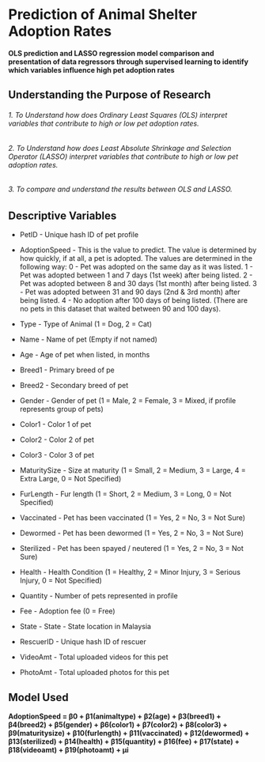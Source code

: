 # Prediction of Animal Shelter Adoption Rates
**OLS prediction and LASSO regression model comparison and presentation of data regressors through supervised learning to identify which variables influence high pet adoption rates**

## Understanding the Purpose of Research
###### 1. To Understand how does Ordinary Least Squares (OLS) interpret variables that contribute to high or low pet adoption rates.
###### 2. To Understand how does Least Absolute Shrinkage and Selection Operator (LASSO) interpret variables that contribute to high or low pet adoption rates.
###### 3. To compare and understand the results between OLS and LASSO.

## Descriptive Variables
* PetID - Unique hash ID of pet profile
* AdoptionSpeed - This is the value to predict.
                  The value is determined by how quickly, if at all, a pet is adopted. The values are determined in the following way:
                  0 - Pet was adopted on the same day as it was listed.
                  1 - Pet was adopted between 1 and 7 days (1st week) after being listed.
                  2 - Pet was adopted between 8 and 30 days (1st month) after being listed.
                  3 - Pet was adopted between 31 and 90 days (2nd & 3rd month) after being listed.
                  4 - No adoption after 100 days of being listed. (There are no pets in this dataset that waited between 90 and 100 days).
* Type - Type of Animal (1 = Dog, 2 = Cat)
* Name - Name of pet (Empty if not named)
* Age - Age of pet when listed, in months
* Breed1 - Primary breed of pe
* Breed2 - Secondary breed of pet
* Gender - Gender of pet (1 = Male, 2 = Female, 3 = Mixed, if profile represents group of pets)
* Color1 - Color 1 of pet
* Color2 - Color 2 of pet
* Color3 - Color 3 of pet
* MaturitySize - Size at maturity (1 = Small, 2 = Medium, 3 = Large, 4 = Extra Large, 0 = Not Specified)
* FurLength - Fur length (1 = Short, 2 = Medium, 3 = Long, 0 = Not Specified)
* Vaccinated - Pet has been vaccinated (1 = Yes, 2 = No, 3 = Not Sure)
* Dewormed - Pet has been dewormed (1 = Yes, 2 = No, 3 = Not Sure)
* Sterilized - Pet has been spayed / neutered (1 = Yes, 2 = No, 3 = Not Sure)
* Health - Health Condition (1 = Healthy, 2 = Minor Injury, 3 = Serious Injury, 0 = Not Specified)
* Quantity - Number of pets represented in profile
* Fee - Adoption fee (0 = Free)


* State - State - State location in Malaysia 
* RescuerID - Unique hash ID of rescuer
* VideoAmt - Total uploaded videos for this pet
* PhotoAmt - Total uploaded photos for this pet

## Model Used
**AdoptionSpeed = β0 + β1(animaltype) + β2(age) + β3(breed1) + β4(breed2) + β5(gender) + β6(color1) + β7(color2) + β8(color3) + β9(maturitysize) + β10(furlength) + β11(vaccinated) + β12(dewormed) + β13(sterilized) + β14(health) + β15(quantity) + β16(fee) + β17(state) + β18(videoamt) + β19(photoamt) + μi**
